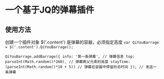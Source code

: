 # 一个基于JQ的弹幕插件
## 使用方法
创建一个插件对象
$('.content') 是弹幕的容器，必须指定高度
`var QiYouBarrage = $('.content').QiYouBarrage();`

`QiYouBarrage.addBarrage({
            info: '第一条弹幕', // 弹幕信息
            top: parseInt(Math.random()*160), // 弹幕离父元素的高度
            stayTime: (parseInt(Math.random()*10 + 5)) // 弹幕在容器中停留的总时间
        });
// 发送一条弹幕
`
